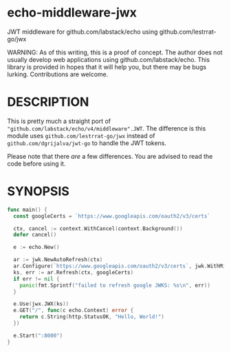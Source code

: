 # echo-middleware-jwx

JWT middleware for github.com/labstack/echo using github.com/lestrrat-go/jwx

WARNING: As of this writing, this is a proof of concept. The author does not usually develop web applications using github.com/labstack/echo. This library is provided in hopes that it will help you, but there may be bugs lurking. Contributions are welcome.

# DESCRIPTION

This is pretty much a straight port of `"github.com/labstack/echo/v4/middleware".JWT`.
The difference is this module uses `github.com/lestrrat-go/jwx` instead of `github.com/dgrijalva/jwt-go` to handle the JWT tokens.

Please note that there _are_ a few differences. You are advised to read the code before using it.

# SYNOPSIS

```go
func main() {
  const googleCerts = `https://www.googleapis.com/oauth2/v3/certs`

  ctx, cancel := context.WithCancel(context.Background())
  defer cancel()

  e := echo.New()

  ar := jwk.NewAutoRefresh(ctx)
  ar.Configure(`https://www.googleapis.com/oauth2/v3/certs`, jwk.WithMinRefreshInterval(15*time.Minute))
  ks, err := ar.Refresh(ctx, googleCerts)
  if err != nil {
    panic(fmt.Sprintf("failed to refresh google JWKS: %s\n", err))
  }

  e.Use(jwx.JWX(ks))
  e.GET("/", func(c echo.Context) error {
    return c.String(http.StatusOK, "Hello, World!")
  })

  e.Start(":8000")
}
```
